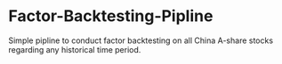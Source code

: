 # Factor-Backtesting-Pipline
Simple pipline to conduct factor backtesting on all China A-share stocks regarding any historical time period.
